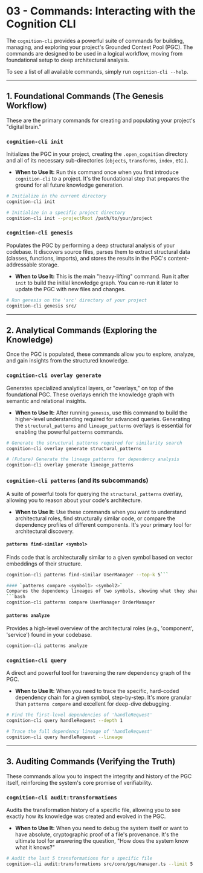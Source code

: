 # 03 - Commands: Interacting with the Cognition CLI

The `cognition-cli` provides a powerful suite of commands for building, managing, and exploring your project's Grounded Context Pool (PGC). The commands are designed to be used in a logical workflow, moving from foundational setup to deep architectural analysis.

To see a list of all available commands, simply run `cognition-cli --help`.

---

## 1. Foundational Commands (The Genesis Workflow)

These are the primary commands for creating and populating your project's "digital brain."

### **`cognition-cli init`**

Initializes the PGC in your project, creating the `.open_cognition` directory and all of its necessary sub-directories (`objects`, `transforms`, `index`, etc.).

- **When to Use It:** Run this command once when you first introduce `cognition-cli` to a project. It's the foundational step that prepares the ground for all future knowledge generation.

```bash
# Initialize in the current directory
cognition-cli init

# Initialize in a specific project directory
cognition-cli init --projectRoot /path/to/your/project
```

### **`cognition-cli genesis`**

Populates the PGC by performing a deep structural analysis of your codebase. It discovers source files, parses them to extract structural data (classes, functions, imports), and stores the results in the PGC's content-addressable storage.

- **When to Use It:** This is the main "heavy-lifting" command. Run it after `init` to build the initial knowledge graph. You can re-run it later to update the PGC with new files and changes.

```bash
# Run genesis on the 'src' directory of your project
cognition-cli genesis src/
```

---

## 2. Analytical Commands (Exploring the Knowledge)

Once the PGC is populated, these commands allow you to explore, analyze, and gain insights from the structured knowledge.

### **`cognition-cli overlay generate`**

Generates specialized analytical layers, or "overlays," on top of the foundational PGC. These overlays enrich the knowledge graph with semantic and relational insights.

- **When to Use It:** After running `genesis`, use this command to build the higher-level understanding required for advanced queries. Generating the `structural_patterns` and `lineage_patterns` overlays is essential for enabling the powerful `patterns` commands.

```bash
# Generate the structural patterns required for similarity search
cognition-cli overlay generate structural_patterns

# (Future) Generate the lineage patterns for dependency analysis
cognition-cli overlay generate lineage_patterns
```

### **`cognition-cli patterns`** (and its subcommands)

A suite of powerful tools for querying the `structural_patterns` overlay, allowing you to reason about your code's architecture.

- **When to Use It:** Use these commands when you want to understand architectural roles, find structurally similar code, or compare the dependency profiles of different components. It's your primary tool for architectural discovery.

#### `patterns find-similar <symbol>`

Finds code that is architecturally similar to a given symbol based on vector embeddings of their structure.

````bash
cognition-cli patterns find-similar UserManager --top-k 5```

#### `patterns compare <symbol1> <symbol2>`
Compares the dependency lineages of two symbols, showing what they share and what is unique to each.
```bash
cognition-cli patterns compare UserManager OrderManager
````

#### `patterns analyze`

Provides a high-level overview of the architectural roles (e.g., 'component', 'service') found in your codebase.

```bash
cognition-cli patterns analyze
```

### **`cognition-cli query`**

A direct and powerful tool for traversing the raw dependency graph of the PGC.

- **When to Use It:** When you need to trace the specific, hard-coded dependency chain for a given symbol, step-by-step. It's more granular than `patterns compare` and excellent for deep-dive debugging.

```bash
# Find the first-level dependencies of 'handleRequest'
cognition-cli query handleRequest --depth 1

# Trace the full dependency lineage of 'handleRequest'
cognition-cli query handleRequest --lineage
```

---

## 3. Auditing Commands (Verifying the Truth)

These commands allow you to inspect the integrity and history of the PGC itself, reinforcing the system's core promise of verifiability.

### **`cognition-cli audit:transformations`**

Audits the transformation history of a specific file, allowing you to see exactly how its knowledge was created and evolved in the PGC.

- **When to Use It:** When you need to debug the system itself or want to have absolute, cryptographic proof of a file's provenance. It's the ultimate tool for answering the question, "How does the system know what it knows?"

```bash
# Audit the last 5 transformations for a specific file
cognition-cli audit:transformations src/core/pgc/manager.ts --limit 5
```
